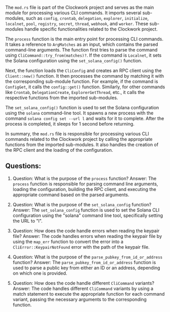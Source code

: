 The `mod.rs` file is part of the Clockwork project and serves as the main module for processing various CLI commands. It imports several sub-modules, such as `config`, `crontab`, `delegation`, `explorer`, `initialize`, `localnet`, `pool`, `registry`, `secret`, `thread`, `webhook`, and `worker`. These sub-modules handle specific functionalities related to the Clockwork project.

The `process` function is the main entry point for processing CLI commands. It takes a reference to `ArgMatches` as an input, which contains the parsed command-line arguments. The function first tries to parse the command using `CliCommand::try_from(matches)?`. If the command is `Localnet`, it sets the Solana configuration using the `set_solana_config()` function.

Next, the function loads the `CliConfig` and creates an RPC client using the `Client::new()` function. It then processes the command by matching it with the corresponding sub-module function. For example, if the command is `ConfigGet`, it calls the `config::get()` function. Similarly, for other commands like `Crontab`, `DelegationCreate`, `ExplorerGetThread`, etc., it calls the respective functions from the imported sub-modules.

The `set_solana_config()` function is used to set the Solana configuration using the `solana` command-line tool. It spawns a new process with the command `solana config set --url l` and waits for it to complete. After the process is completed, it sleeps for 1 second before returning.

In summary, the `mod.rs` file is responsible for processing various CLI commands related to the Clockwork project by calling the appropriate functions from the imported sub-modules. It also handles the creation of the RPC client and the loading of the configuration.

## Questions:

1. Question: What is the purpose of the `process` function?
   Answer: The `process` function is responsible for parsing command line arguments, loading the configuration, building the RPC client, and executing the appropriate command based on the parsed arguments.

2. Question: What is the purpose of the `set_solana_config` function?
   Answer: The `set_solana_config` function is used to set the Solana CLI configuration using the "solana" command line tool, specifically setting the URL to "l".

3. Question: How does the code handle errors when reading the keypair file?
   Answer: The code handles errors when reading the keypair file by using the `map_err` function to convert the error into a `CliError::KeypairNotFound` error with the path of the keypair file.

4. Question: What is the purpose of the `parse_pubkey_from_id_or_address` function?
   Answer: The `parse_pubkey_from_id_or_address` function is used to parse a public key from either an ID or an address, depending on which one is provided.

5. Question: How does the code handle different `CliCommand` variants?
   Answer: The code handles different `CliCommand` variants by using a match statement to execute the appropriate function for each command variant, passing the necessary arguments to the corresponding function.
